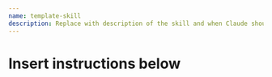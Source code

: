 ```yaml
---
name: template-skill
description: Replace with description of the skill and when Claude should use it.
---
```


# Insert instructions below
